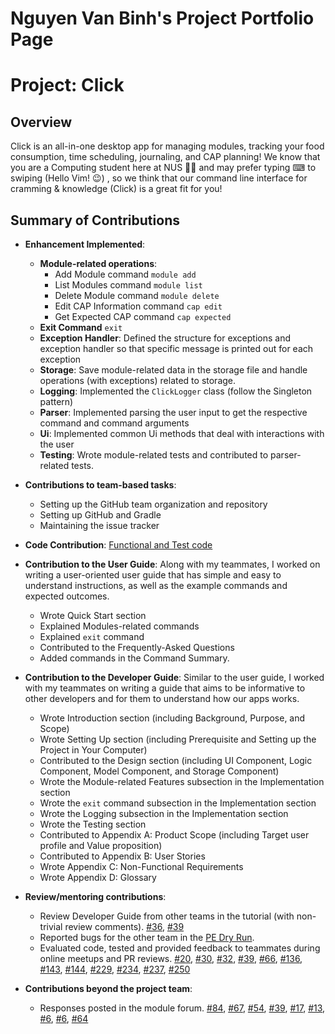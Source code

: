 # Nguyen Van Binh's Project Portfolio Page

# Project: Click

## Overview

Click is an all-in-one desktop app for managing modules, tracking your food consumption, time scheduling, journaling, and CAP planning!
We know that you are a Computing student here at NUS 👨‍🎓 and may prefer typing ⌨ to swiping (Hello Vim! 😉)
, so we think that our command line interface for cramming & knowledge (Click) is a great fit for you!

## Summary of Contributions

+ **Enhancement Implemented**: 
  + **Module-related operations**:
      + Add Module command `module add`
      + List Modules command `module list`
      + Delete Module command `module delete`
      + Edit CAP Information command `cap edit`
      + Get Expected CAP command `cap expected`
  + **Exit Command** `exit`
  + **Exception Handler**: Defined the structure for exceptions and exception handler so that specific message is printed out for each exception
  + **Storage**: Save module-related data in the storage file and handle operations (with exceptions) related to storage.
  + **Logging**: Implemented the `ClickLogger` class (follow the Singleton pattern)
  + **Parser**: Implemented parsing the user input to get the respective command and command arguments
  + **Ui**: Implemented common Ui methods that deal with interactions with the user
  + **Testing**: Wrote module-related tests and contributed to parser-related tests.
  

+ **Contributions to team-based tasks**:
  + Setting up the GitHub team organization and repository
  + Setting up GitHub and Gradle
  + Maintaining the issue tracker


+ **Code Contribution**: [Functional and Test code](https://nus-cs2113-ay2122s1.github.io/tp-dashboard/?search=nvbinh&sort=groupTitle&sortWithin=title&timeframe=commit&mergegroup=&groupSelect=groupByRepos&breakdown=true&checkedFileTypes=docs~functional-code~test-code~other&since=2021-09-25&tabOpen=true&tabType=authorship&tabAuthor=nvbinh15&tabRepo=AY2122S1-CS2113T-T09-4%2Ftp%5Bmaster%5D&authorshipIsMergeGroup=false&authorshipFileTypes=docs~functional-code~test-code~other&authorshipIsBinaryFileTypeChecked=false)
  

+ **Contribution to the User Guide**: Along with my teammates, I worked on writing a user-oriented user guide that has simple and easy to understand instructions, as well as the example commands and expected outcomes.
  + Wrote Quick Start section
  + Explained Modules-related commands
  + Explained `exit` command
  + Contributed to the Frequently-Asked Questions
  + Added commands in the Command Summary.


+ **Contribution to the Developer Guide**: Similar to the user guide, I worked with my teammates on writing a guide that aims to be informative to other developers and for them to understand how our apps works.
  + Wrote Introduction section (including Background, Purpose, and Scope)
  + Wrote Setting Up section (including Prerequisite and Setting up the Project in Your Computer)
  + Contributed to the Design section (including UI Component, Logic Component, Model Component, and Storage Component)
  + Wrote the Module-related Features subsection in the Implementation section
  + Wrote the `exit` command subsection in the Implementation section
  + Wrote the Logging subsection in the Implementation section
  + Wrote the Testing section
  + Contributed to Appendix A: Product Scope (including Target user profile and Value proposition)
  + Contributed to Appendix B: User Stories
  + Wrote Appendix C: Non-Functional Requirements
  + Wrote Appendix D: Glossary


+ **Review/mentoring contributions**:
  + Review Developer Guide from other teams in the tutorial (with non-trivial review comments). [#36](https://github.com/nus-cs2113-AY2122S1/tp/pull/36), [#39](https://github.com/nus-cs2113-AY2122S1/tp/pull/39)
  + Reported bugs for the other team in the [PE Dry Run](https://github.com/nvbinh15/ped/issues).
  + Evaluated code, tested and provided feedback to teammates during online meetups and PR reviews. [#20](https://github.com/AY2122S1-CS2113T-T09-4/tp/pull/20), [#30](https://github.com/AY2122S1-CS2113T-T09-4/tp/pull/30), [#32](https://github.com/AY2122S1-CS2113T-T09-4/tp/pull/32), [#39](https://github.com/AY2122S1-CS2113T-T09-4/tp/pull/39), [#66](https://github.com/AY2122S1-CS2113T-T09-4/tp/pull/66), [#136](https://github.com/AY2122S1-CS2113T-T09-4/tp/pull/136), [#143](https://github.com/AY2122S1-CS2113T-T09-4/tp/pull/143), [#144](https://github.com/AY2122S1-CS2113T-T09-4/tp/pull/144), [#229](https://github.com/AY2122S1-CS2113T-T09-4/tp/pull/229), [#234](https://github.com/AY2122S1-CS2113T-T09-4/tp/pull/234), [#237](https://github.com/AY2122S1-CS2113T-T09-4/tp/pull/237), [#250](https://github.com/AY2122S1-CS2113T-T09-4/tp/pull/250) 


+ **Contributions beyond the project team**:
  + Responses posted in the module forum. [#84](https://github.com/nus-cs2113-AY2122S1/forum/issues/84#issuecomment-929917702), [#67](https://github.com/nus-cs2113-AY2122S1/forum/issues/67#issuecomment-917878295), [#54](https://github.com/nus-cs2113-AY2122S1/forum/issues/54#issuecomment-915016571), [#39](https://github.com/nus-cs2113-AY2122S1/forum/issues/39#issuecomment-907974603), [#17](https://github.com/nus-cs2113-AY2122S1/forum/issues/17#issuecomment-903249341), [#13](https://github.com/nus-cs2113-AY2122S1/forum/issues/13#issuecomment-903083234), [#6](https://github.com/nus-cs2113-AY2122S1/forum/issues/6#issuecomment-902085909), [#6](https://github.com/nus-cs2113-AY2122S1/forum/issues/6#issuecomment-900743403), [#64](https://github.com/nus-cs2113-AY2122S1/forum/issues/64)